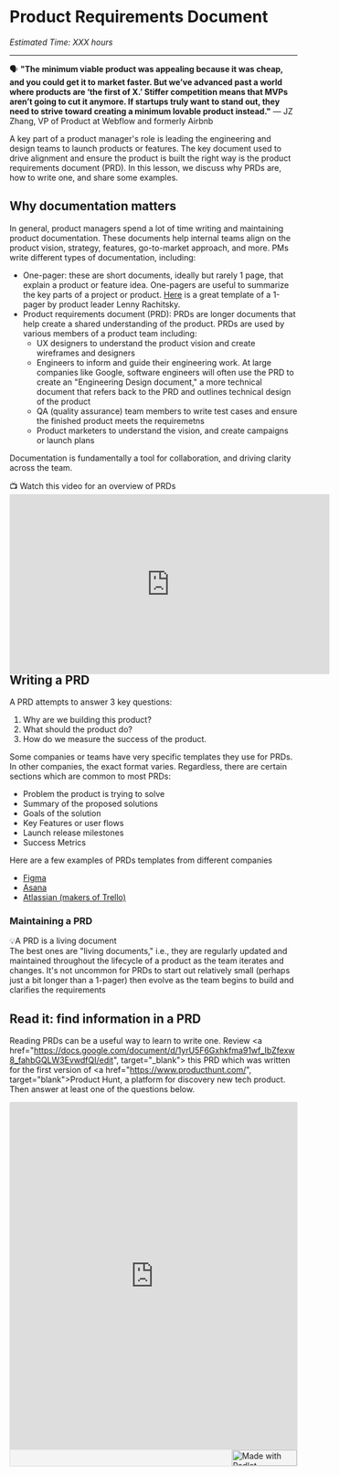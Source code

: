 # Product Requirements Document

*Estimated Time: XXX hours*

---

<aside>
  
  🗣 **"The minimum viable product was appealing because it was cheap, and you could get it to market faster. But we’ve advanced past a world where products are ‘the first of X.’ Stiffer competition means that MVPs aren’t going to cut it anymore. If startups truly want to stand out, they need to strive toward creating a minimum lovable product instead."** 
  — JZ Zhang, VP of Product at Webflow and formerly Airbnb
</aside>

A key part of a product manager's role is leading the engineering and design teams to launch products or features. The key document used to drive alignment and ensure the product is built the right way is the product requirements document (PRD). In this lesson, we discuss why PRDs are, how to write one, and share some examples. 

## Why documentation matters
In general, product managers spend a lot of time writing and maintaining product documentation. These documents help internal teams align on the product vision, strategy, features, go-to-market approach, and more. PMs write different types of documentation, including:
- One-pager: these are short documents, ideally but rarely 1 page, that explain a product or feature idea. One-pagers are useful to summarize the key parts of a project or product. <a href="https://docs.google.com/document/d/1541V32QgSwyCFWxtiMIThn-6n-2s7fVWztEWVa970uo/edit" target="_blank">Here</a> is a great template of a 1-pager by product leader Lenny Rachitsky. 
- Product requirements document (PRD): PRDs are longer documents that help create a shared understanding of the product. PRDs are used by various members of a product team including:
  - UX designers to understand the product vision and create wireframes and designers
  - Engineers to inform and guide their engineering work. At large companies like Google, software engineers will often use the PRD to create an "Engineering Design document," a more technical document that refers back to the PRD and outlines technical design of the product
  - QA (quality assurance) team members to write test cases and ensure the finished product meets the requiremetns
  - Product marketers to understand the vision, and create campaigns or launch plans

Documentation is fundamentally a tool for collaboration, and driving clarity across the team. 

<aside> 
  📺 Watch this video for an overview of PRDs
</aside>
<div style="position: relative; padding-bottom: 56.25%; height: 0;">
  <iframe width="560" height="315" src="https://www.youtube.com/embed/W7ShrFjd5B4" title="YouTube video player" frameborder="0" allow="accelerometer; autoplay; clipboard-write; encrypted-media; gyroscope; picture-in-picture; web-share" allowfullscreen></iframe>
</div>


## Writing a PRD
A PRD attempts to answer 3 key questions:
1. Why are we building this product?
2. What should the product do?
3. How do we measure the success of the product. 

Some companies or teams have very specific templates they use for PRDs. In other companies, the exact format varies. Regardless, there are certain sections which are common to most PRDs:
- Problem the product is trying to solve
- Summary of the proposed solutions
- Goals of the solution
- Key Features or user flows
- Launch release milestones
- Success Metrics

Here are a few examples of PRDs templates from different companies
- <a href="https://coda.io/@yuhki/figmas-approach-to-product-requirement-docs/prd-name-of-project-1" target="_blank">Figma</a>
- <a href="https://docs.google.com/document/d/1W46cmPfPwXIIH2mNNbbQ5EdjnhQFqGxGhT5iAijmJjc/edit#heading=h.cqt1a4hrfy8u" target="_blank"> Asana</a>
- <a href="https://coda.io/@yuhki/figmas-approach-to-product-requirement-docs/prd-name-of-project-1" target="_blank">Atlassian (makers of Trello)</a>
  


### Maintaining a PRD
<aside> 💡A PRD is a living document
  </aside>
The best ones are "living documents," i.e., they are regularly updated and maintained throughout the lifecycle of a product as the team iterates and changes. It's not uncommon for PRDs to start out relatively small (perhaps just a bit longer than a 1-pager) then evolve as the team begins to build and clarifies the requirements

## Read it: find information in a PRD
 <aside>
 </aside>
 
 Reading PRDs can be a useful way to learn to write one. Review <a href="https://docs.google.com/document/d/1yrU5F6Gxhkfma91wf_IbZfexw8_fahbGQLW3EvwdfQI/edit", target="_blank"> this PRD</a> which was written for the first version of <a href="https://www.producthunt.com/", target="blank">Product Hunt</a>, a platform for discovery new tech product. Then  answer at least one of the questions below. 
 
 <div class="padlet-embed" style="border:1px solid rgba(0,0,0,0.1);border-radius:2px;box-sizing:border-box;overflow:hidden;position:relative;width:100%;background:#F4F4F4"><p style="padding:0;margin:0"><iframe src="https://padlet.com/embed/hipmsww6er6ko497" frameborder="0" allow="camera;microphone;geolocation" style="width:100%;height:608px;display:block;padding:0;margin:0"></iframe></p><div style="display:flex;align-items:center;justify-content:end;margin:0;height:28px"><a href="https://padlet.com?ref=embed" style="display:block;flex-grow:0;margin:0;border:none;padding:0;text-decoration:none" target="_blank"><div style="display:flex;align-items:center;"><img src="https://padlet.net/embeds/made_with_padlet_2022.png" width="114" height="28" style="padding:0;margin:0;background:0 0;border:none;box-shadow:none" alt="Made with Padlet"></div></a></div></div>

